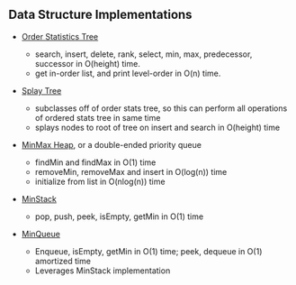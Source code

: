 Data Structure Implementations
-------------------
* [Order Statistics Tree](https://github.com/marcelpuyat/RandomDataStructures/blob/master/src/OrderStatsTree.java)
  * search, insert, delete, rank, select, min, max, predecessor, successor in O(height) time.
  * get in-order list, and print level-order in O(n) time.

* [Splay Tree](https://github.com/marcelpuyat/RandomDataStructures/blob/master/src/OrderedSplayTree.java)
  * subclasses off of order stats tree, so this can perform all operations of ordered stats tree in same time
  * splays nodes to root of tree on insert and search in O(height) time

* [MinMax Heap](https://github.com/marcelpuyat/RandomDataStructures/blob/master/src/MinMaxHeap.java), or a double-ended priority queue
  * findMin and findMax in O(1) time
  * removeMin, removeMax and insert in O(log(n)) time
  * initialize from list in O(nlog(n)) time

* [MinStack](https://github.com/marcelpuyat/RandomDataStructures/blob/master/src/MinStack.java)
  * pop, push, peek, isEmpty, getMin in O(1) time

* [MinQueue](https://github.com/marcelpuyat/RandomDataStructures/blob/master/src/MinQueue.java)
  * Enqueue, isEmpty, getMin in O(1) time; peek, dequeue in O(1) amortized time
  * Leverages MinStack implementation
  
